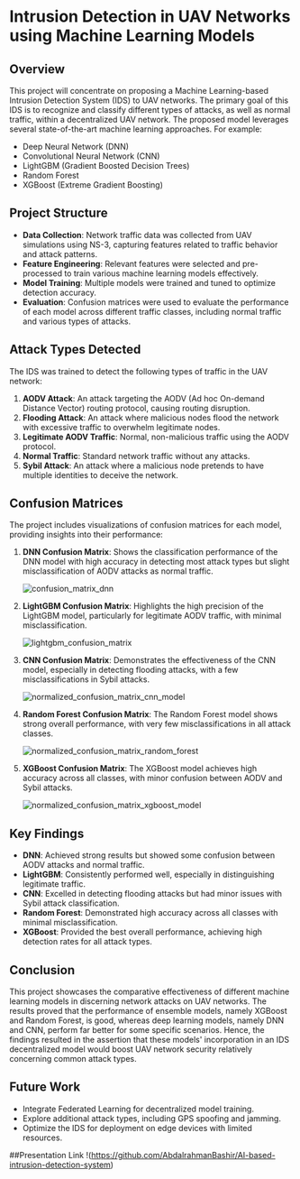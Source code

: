 
# Intrusion Detection in UAV Networks using Machine Learning Models

## Overview

This project will concentrate on proposing a Machine Learning-based Intrusion Detection System (IDS) to UAV networks. The primary goal of this IDS is to recognize and classify different types of attacks, as well as normal traffic, within a decentralized UAV network. The proposed model leverages several state-of-the-art machine learning approaches. For example:
- Deep Neural Network (DNN)
- Convolutional Neural Network (CNN)
- LightGBM (Gradient Boosted Decision Trees)
- Random Forest
- XGBoost (Extreme Gradient Boosting)

## Project Structure

- **Data Collection**: Network traffic data was collected from UAV simulations using NS-3, capturing features related to traffic behavior and attack patterns.
- **Feature Engineering**: Relevant features were selected and pre-processed to train various machine learning models effectively.
- **Model Training**: Multiple models were trained and tuned to optimize detection accuracy.
- **Evaluation**: Confusion matrices were used to evaluate the performance of each model across different traffic classes, including normal traffic and various types of attacks.

## Attack Types Detected

The IDS was trained to detect the following types of traffic in the UAV network:

1. **AODV Attack**: An attack targeting the AODV (Ad hoc On-demand Distance Vector) routing protocol, causing routing disruption.
2. **Flooding Attack**: An attack where malicious nodes flood the network with excessive traffic to overwhelm legitimate nodes.
3. **Legitimate AODV Traffic**: Normal, non-malicious traffic using the AODV protocol.
4. **Normal Traffic**: Standard network traffic without any attacks.
5. **Sybil Attack**: An attack where a malicious node pretends to have multiple identities to deceive the network.

## Confusion Matrices

The project includes visualizations of confusion matrices for each model, providing insights into their performance:

1. **DNN Confusion Matrix**: Shows the classification performance of the DNN model with high accuracy in detecting most attack types but slight misclassification of AODV attacks as normal traffic.

   ![confusion_matrix_dnn](https://github.com/user-attachments/assets/38f037a9-d8d8-4762-94b2-5175fb177a0e)
   
2. **LightGBM Confusion Matrix**: Highlights the high precision of the LightGBM model, particularly for legitimate AODV traffic, with minimal misclassification.

   ![lightgbm_confusion_matrix](https://github.com/user-attachments/assets/f488689f-3c61-4971-b902-83f60f5eec4c)

3. **CNN Confusion Matrix**: Demonstrates the effectiveness of the CNN model, especially in detecting flooding attacks, with a few misclassifications in Sybil attacks.

   ![normalized_confusion_matrix_cnn_model](https://github.com/user-attachments/assets/5cdcf311-d7aa-4a5b-bec7-e804c9639d82)

4. **Random Forest Confusion Matrix**: The Random Forest model shows strong overall performance, with very few misclassifications in all attack classes.

   ![normalized_confusion_matrix_random_forest](https://github.com/user-attachments/assets/21443cc3-d4a4-4c7c-9c3d-5176616241f3)

5. **XGBoost Confusion Matrix**: The XGBoost model achieves high accuracy across all classes, with minor confusion between AODV and Sybil attacks.

   ![normalized_confusion_matrix_xgboost_model](https://github.com/user-attachments/assets/802bbb66-ddd0-4a90-8826-12b5c56b099e)
   

## Key Findings

- **DNN**: Achieved strong results but showed some confusion between AODV attacks and normal traffic.
- **LightGBM**: Consistently performed well, especially in distinguishing legitimate traffic.
- **CNN**: Excelled in detecting flooding attacks but had minor issues with Sybil attack classification.
- **Random Forest**: Demonstrated high accuracy across all classes with minimal misclassification.
- **XGBoost**: Provided the best overall performance, achieving high detection rates for all attack types.

## Conclusion

This project showcases the comparative effectiveness of different machine learning models in discerning network attacks on UAV networks. The results proved that the performance of ensemble models, namely XGBoost and Random Forest, is good, whereas deep learning models, namely DNN and CNN, perform far better for some specific scenarios. Hence, the findings resulted in the assertion that these models' incorporation in an IDS decentralized model would boost UAV network security relatively concerning common attack types.
## Future Work

- Integrate Federated Learning for decentralized model training.
- Explore additional attack types, including GPS spoofing and jamming.
- Optimize the IDS for deployment on edge devices with limited resources.

##Presentation Link
!(https://github.com/AbdalrahmanBashir/AI-based-intrusion-detection-system)
